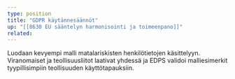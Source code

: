 ```yaml
---
type: position
title: "GDPR käytännesäännöt"
up: "[[8630 EU sääntelyn harmonisointi ja toimeenpano]]"
related:
---
```


Luodaan kevyempi malli matalariskisten henkilötietojen käsittelyyn. Viranomaiset ja teollisuusliitot laativat yhdessä ja EDPS validoi malliesimerkit tyypillisimpiin teollisuuden käyttötapauksiin.